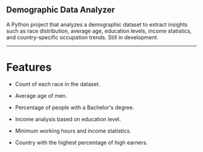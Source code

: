 ## Demographic Data Analyzer

A Python project that analyzes a demographic dataset to extract insights such as race distribution, average age, education levels, income statistics, and country-specific occupation trends. Still in development.

---

# Features

- Count of each race in the dataset.

- Average age of men.

- Percentage of people with a Bachelor's degree.

- Income analysis based on education level.

- Minimum working hours and income statistics.

- Country with the highest percentage of high earners.
